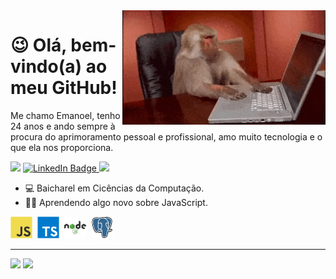 <img src = "banner.gif" width = "325px" align = right>

# 😉 Olá, bem-vindo(a) ao meu GitHub!
Me chamo Emanoel, tenho 24 anos e ando sempre à procura do aprimoramento pessoal e profissional, amo muito tecnologia e o que ela nos proporciona.

<div id="badges">
  <a href = "mailto:emanuelpolicarpo@gmail.com"><img src="https://img.shields.io/badge/-Gmail-%23333?style=for-the-badge&logo=gmail&logoColor=white" target="_blank"></a>
  <a href = "https://www.linkedin.com/in/emanoel-policarpo-297850138/">
    <img src="https://img.shields.io/badge/LinkedIn-blue?style=for-the-badge&logo=linkedin&logoColor=white" alt="LinkedIn Badge"/>
    <a href="https://instagram.com/emanuelpolicarpo" target="_blank"><img src="https://img.shields.io/badge/-Instagram-%23E4405F?style=for-the-badge&logo=instagram&logoColor=white" target="_blank"></a>
  </a>
</div>

- 💻 Baicharel em Cicências da Computação.
- 👩‍💻 Aprendendo algo novo sobre JavaScript.

<div>
  <img src="https://github.com/devicons/devicon/blob/master/icons/javascript/javascript-original.svg" title="Javascript" alt="Javascript" width="35" height="35"/>&nbsp;
  <img src="https://github.com/devicons/devicon/blob/master/icons/typescript/typescript-original.svg" title="Typescript" alt="Typescript" width="35" height="35"/>&nbsp;
  <img src="https://github.com/devicons/devicon/blob/master/icons/nodejs/nodejs-original-wordmark.svg" title="NodeJs" alt="NodeJs" width="35" height="35"/>&nbsp;
  <img src="https://github.com/devicons/devicon/blob/master/icons/postgresql/postgresql-original.svg" title="Postgresql" alt="Postgresql" width="35" height="35"/>&nbsp;
</div>


---
<div align = "left">
<img src="https://github-readme-stats.vercel.app/api/top-langs/?username=emanoelpolicarpo&show_icons=true&theme=discord_old_blurple&count_private=true"/>
<img src="https://github-readme-stats.vercel.app/api?username=emanoelpolicarpo&show_icons=true&show_icons=true&theme=discord_old_blurple&count_private=true"/>
</div>
